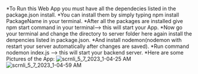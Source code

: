 *To Run this Web App you must have all the dependecies listed in the package.json install.
*You can install them by simply typing npm install PackageName in your terminal.
*After all the packages are installed give npm start command in your terminal--> this will start your App.
*Now go your terminal and change the directory to server folder here again install the denpencies listed in package.json.
*And install nodemon(nodemon with restart your server automatically after changes are saved).
*Run command nodemon index.js --> this will start your backend server.
*Here are some Pictures of the App:
![scrnli_5_7_2023_1-04-25 AM](https://user-images.githubusercontent.com/69425545/236643398-52627df1-63d2-4b0e-a0ab-fb775997375c.png)
![scrnli_5_7_2023_1-04-59 AM](https://user-images.githubusercontent.com/69425545/236643420-b048a62a-d403-4091-b000-92d314c1460e.png)
